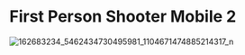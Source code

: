 # First Person Shooter Mobile 2


![162683234_5462434730495981_1104671474885214317_n](https://user-images.githubusercontent.com/79748858/112422332-7b719800-8d0f-11eb-851c-84a0782c9cff.png)
